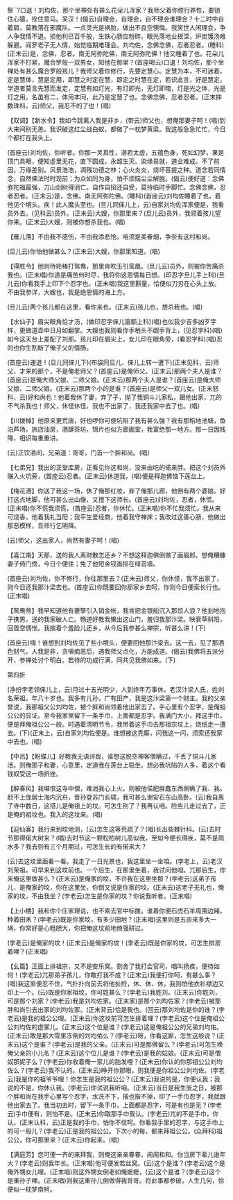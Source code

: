<!-- { "loadSidebar": true } -->
鬃?口退！刘均佐，那个坐禅处有甚么花朵儿浑家？我师父着你修行养性，要锁住心猿，拴住意马。呆汉！(偈云)自理会，自理会，自不理会谁理会？十二时中自着肩，莫教落在邪魔队。一点灵光是祸胎，做出不良空懊悔。我笑世人闲理会，争人争我情不退。损他利已百千般，生铁心肠应粉碎。眼光落地业根深，炉炭镬汤难躲避。阎罗老子无人情，始觉临期难理会。刘均佐，念佛念佛，忍者忍者。(睡科)(正末云)是，念佛，忍者。南无阿弥陀佛，南无阿弥陀佛！他又睡着了也。花朵儿浑家不打紧，魔合罗般一双男女，知他在那里？(首座喝云)口退！刘均佐，那个坐禅处有甚么魔合罗般孩儿？我师父着你修行，先要定慧心。定慧为本，不可迷着。定是慧体，慧是定用，即慧之时定在慧，即定之时慧在定，若识此言，好是慧定。学道者莫言先慧而发定，定慧有如灯光，有灯即光，无灯即暗，灯是光之体，光是灯之用，名虽有二，体用本同，此乃是定慧了也。念佛念佛，忍者忍者。(正末摔数珠科，云)师父，我忍不的了也！(唱)

【双调】【新水令】我如今跳离人我是非乡，(带云)师父也，想俺那妻子呵！(唱)到大来间别无恙。我识破这红尘战白蚁，都做了一枕梦黄粱。我这般急急忙忙，今日个都打在我头上。

(首座云)刘均佐，你听者。你那一灵真性，湛若太虚，五蕴色身，死如幻梦，果是顶门具眼，便知虚里无花，直下圆成，永超生灭。染缘易就，道业难成。不了前因，万缘差别。风景浩浩，凋残功德之林；心火炎炎，烧坏菩提之种。道念若同情念，自然佛法时时现前；为众如同为身，怕不烦恼尘尘解脱。(偈云)便好道：念佛弥陀福最强，刀山剑树得消亡。自作自招还自受，莫待临时手脚忙。念佛念佛，忍者忍者。(正末云)是，念佛。南无阿弥陀佛。(睡科)(首座云)刘均佐睡着了也，着他见个境头。疾！此人魔头至也。(旦儿同俫儿上，云)自家刘均佐浑家便是，我看员外去。(见科云)员外。(正末云)大嫂，你那里来？(旦儿云)员外，我领着孩儿望你来。(正末云)大嫂，则被你想杀我也。(唱)

【雁儿落】不由我不感伤，不由我添悲怆。咱须是美眷烟，争奈有这村和尚。

(旦儿云)你怕他做甚么？(正末云)大嫂，你那里知道。(唱)

【得胜令】他则待轮棒打鸳鸯，那里肯吹玉引鸾凰。(旦儿云)员外，则被你苦痛杀我也。(正末唱)你道是痛苦何时尽，我将你这恩情每日想。(印忍字旦儿手上科)(旦儿云)你看我手上印下个忍字也。(正末唱)我这里斟量，恰便似刀刃在心头上放。不由我参详，大嫂也，我是绝恩情的海上方。

(旦儿云)两个孩儿都在这里，看你来也。(正末云)孩儿也，想杀我也。(唱)

【水仙子】眉尖眼角恰才汤，(做印忍字俫儿眉额上科)(唱)也似我少吉多凶歹字样，更做道壶中日月如翻掌。大嫂也我则看你手梢头不觑手背上，(见忍字科)(唱)如今这天台上差配了刘郎。孩儿印在眉尖上，女儿印在眼角旁，(看忍字科)(唱)忍的也你生割断了俺子父的情肠。

(首座云)速退！(旦儿同俫儿下)(布袋同旦儿、俫儿上转一遭下)(正末见科，云)师父，才来的那个，不是俺老师父？(首座云)是俺师父。(正末云)那两个夫人是谁？(首座云)是俺大师父娘、二师父娘。(正末云)那两个夫人是谁？(首座云)是俺大师父娘、二师父娘。(正末云)那两个小的是谁？(首座云)是师父一双儿女。(正末怒科，云)好和尚也！他着我休了妻，弃了子，抛了我铜斗儿家私，跟他出家，兀的不气杀我也！师父，休怪休怪，我也不出家了，我还我家中去了也。(唱)

【川拨棹】他原来更荒唐，好也啰你可便坑陷了我有甚么强？我有那稻地池塘，鱼泊芦场，旅店油房，酒肆茶坊，锦片也似方廊画堂，我富绝那一地方。那一日因贱降，相识每重重讲。

(云)正饮酒间，兄弟道：哥哥，门首一个胖和尚。(唱)

【七弟兄】我出的正堂库房，正看见你这和尚，没来由吃的偌来胖。把这个刘员外赚入火坑旁，(首座云)忍者。(正末云)休道我，(唱)便是释迦佛恼下莲台上。

【梅花酒】你送了我这一场，休了俺那红妆，弃了俺那儿廊，他倒有两个婆娘。好打这点地脚，他可甚么出山像，又搅下这师长。(首座云)刘均佐，忍者，休慌。(正末唱)你不慌我须慌，(首座云)忍者，你休忙。(正末唱)你不忙我须忙。我从来可烧香，他着我礼当阳；我平生爱经商，他着我守禅床；我改过这善心肠，他做出那恶模样，吾师行乞明降。

(云)师父，这出家人，尚然有妻子呵！(唱)

【喜江南】天那，送的我人离财散怎还乡？不想这释迦佛倒做了画眉郎。想俺糟糠妻子倚门傍，今日个便往；免了他短金钗画损在绿苔墙。

(首座云)刘均佐，你不修行，你往那里去？(正末云)师父，你休怪，我不出家了，则今日还我那汴梁去也。(首座云)你既要回你那家乡去呵，你则今日便索长行也。(正末唱)

【鸳鸯煞】我早知道他有妻孥引入销金帐，我肯把金银船沉入那惊人浪？他刬地抱子携男，送的我家破人亡。畅道好教我懒出这山门，羞归我那汴梁。映衰草斜阳，回首空惆怅。我揣着个羞脸儿还乡，从今后我参甚么禅宗，听甚么讲！(下)

(首座云)嗨！谁想到刘均佐见了些小境头，便要回他那汴梁去。这一去，见了那酒色财气，人我是非，贪嗔痴恶后，遇我师父点化，方能成道。(偈云)我佛将五派分开，参禅处讨个明白。若待的功成行满，同共见我佛如来。(下)


第四折

(净扮孛老领俫儿上，云)月过十五光明少，人到终年万事休。老汉汴梁人氏，姓刘名荣祖，年八十岁也。我多有儿孙，广有田产，我是这汴梁第一个财主。我的父亲曾说，我那祖父公刘均佐，被个胖和尚领着他出家去了。手心里有个忍字，是俺祖公公的显证。至今我家里留下一条手巾，上面都是忍字。我满门大小，拜这手巾，便是拜俺祖公公一般。时遇着清明节令，我带着这手巾去那祖宗坟上，烧纸走一遭去。(下)(正末上，云)自家刘均佐便是。谁想被这秃厮，闪我这一闪，须索还我家中去也。(唱)

【中吕】【粉蝶儿】好教我无语评跋，谁想这脱空禅客僧瞒过，干丢了铜斗儿家活。则俺那子和妻，心意里，定道我在莲台上稳坐。想必我坑陷的人多，着这个看钱奴受这一场折挫。

【醉春风】我堪恨这寺中僧，难消我心上火。则被他偌肥胖蠢东西倒瞒了我、我。赶不上庞居士海内沉舟，晋孙登苏门长啸，我可甚么谢安石东山高卧。(云)我自离了寺中数日，这搭儿是俺祖上的坟。可怎生别了？我再认咱。险些儿走过去了，正是俺的祖坟也。我入的这坟来。(唱)

【迎仙客】我行来到坟地测，(云)怎生这等荒疏了？(唱)长出些棘针科。(云)去时节那得偌大树来？(唱)去时节这一颗松柏树儿高似我，至如今便长得疾，莫不是雨水多？我去则有三个月期过，可怎生长的有偌来大？

(云)去这坟里面看一看。我走了一日光景也，我这里坐一坐咱。(孛老上，云)老汉刘荣祖。可早来到这坟前也。一个后生，在那里坐着，我试问他咱。兀那后生，你来俺这里做甚么？(正末云)是俺家的坟，不许我在这里坐那？(孛老云)这弟子孩儿，是俺家的坟，你在这里坐，你倒又说是你家的坟。(正末云)这老子无礼也，俺家的坟，不由我坐？(孛老云)怎生是你家的坟？你说我听者。(正末唱)

【上小楼】我和你个庄家理说，也不索去官中标拨。谁着你便石虎石羊周围边厢，种着田禾？(孛老云)既是你家坟，有多少田地？(正末唱)这里则是五亩来多大一埚，你常好是心粗胆大，你把俺这坟前地倚强耕过。

(孛老云)是俺家的坟！(正末云)是俺家的坟！(孛老云)既是你家的坟，可怎生排房着哩？(正末唱)

【幺篇】正面上排祖宗，又不是安乐窝。割舍了我打会官司，唱叫扬疾，便待如何！(孛老云)兀那弟子孩儿，你敢打我不成？(正末云)我便打你呵，有甚么事？(唱)我这里便忍不住，气扑扑向前去将他扯捋，休、休、休，我则怕他衣衫襟边又印上一个。(云)既是你家祖坟，你可姓甚么？(孛老云)我姓刘。(正末云)你姓刘，可是那个刘家？(孛老云)我是刘均佐家。(正末家)是那个刘均佐家？(孛老云)被那胖和尚引去出家的刘均佐家。(正末背云)恰是我也。(回云)那刘均佐是你的谁？(孛老云)是我的祖公公哩。(正末云)你这坟前可怎生排着哩？(孛老云)这个位是俺祖公公刘均佐的虚冢儿。(正末云)这个位是谁？(孛老云)这是俺祖公公的兄弟刘均佑。(正末云)敢是那大雪里冻倒的刘均佑么？(孛老云)呀，你看这厮，怎生这般说？(正末云)这个是谁？(孛老云)是我的父亲。(正末云)可是那佛留么？(孛老云)可怎生唤俺父亲的小儿名？(正末云)这个位儿是谁？(孛老云)是我的姑娘。(正末云)可是僧奴那妮子么？(孛老云)你收着俺一家儿的胎发哩？(正末云)你认的你那祖公公刘均佐么？(孛老云)我不认的。(正末云)睁开你那眼，则我便是你祖公公刘均佐。(孛老云)我是你的祖爷爷哩！你怎生是我的祖公公？(正末云)我说的是，你便认我；我说的不是，你休认我。(孛老云)你试说我听咱。(正末云)当日是我生辰之日，被那个胖和尚在我手心里写个忍字，水洗不下，揩也揩不掉，印了一手巾忍字，我就跟他出家去了。我当初去时，留下一条手巾，上面都是忍字，可是有也是无？(孛老云)手巾便有，则怕不是。(正末云)你取那手巾我认。(孛老云)兀的不是手巾，你认。(正末认科，云)正是我的手巾，怕你不信呵。你看我手里的忍字，与这手巾上的可一般儿？(孛老云)正是我的祖公公。下次小的每，都来拜祖公公。(众拜科)祖公公，你可那里来？(正末云)你起来。(唱)

【满庭芳】您可便一齐的来拜我，则俺这亲亲眷眷，闹闹和和。你当房下辈儿谁年大？(孛老云)则我年长。(正末唱)他可便发若丝窝。(云)这个是谁？(孛老云)这个是俺外甥女儿哩。(正末唱)则这外甥女倒老如俺嬷嬷，(云)这个是谁？(孛老云)这个是重孙子哩。(正末唱)则我这重孙儿倒做得我哥哥。将此事都参破，人生几何，恰便似一枕梦南柯。

